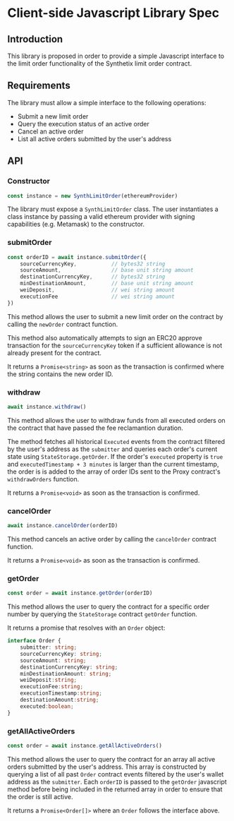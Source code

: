 # Client-side Javascript Library Spec

## Introduction

This library is proposed in order to provide a simple Javascript interface to the limit order functionality of the Synthetix limit order contract.

## Requirements
The library must allow a simple interface to the following operations:
- Submit a new limit order
- Query the execution status of an active order
- Cancel an active order
- List all active orders submitted by the user's address

## API

### Constructor

``` js
const instance = new SynthLimitOrder(ethereumProvider)
```
The library must expose a `SynthLimitOrder` class. The user instantiates a class instance by passing a valid ethereum provider with signing capabilities (e.g. Metamask) to the constructor.

### submitOrder

``` js
const orderID = await instance.submitOrder({
    sourceCurrencyKey,           // bytes32 string
    sourceAmount,                // base unit string amount
    destinationCurrencyKey,      // bytes32 string
    minDestinationAmount,        // base unit string amount
    weiDeposit,                  // wei string amount
    executionFee                 // wei string amount
})
```
This method allows the user to submit a new limit order on the contract by calling the `newOrder` contract function.

This method also automatically attempts to sign an ERC20 approve transaction for the `sourceCurrencyKey` token if a sufficient allowance is not already present for the contract.

It returns a `Promise<string>` as soon as the transaction is confirmed where the string contains the new order ID.

### withdraw

``` js
await instance.withdraw()
```
This method allows the user to withdraw funds from all executed orders on the contract that have passed the fee reclamantion duration.

The method fetches all historical `Executed` events from the contract filtered by the user's address as the `submitter` and queries each order's current state using `StateStorage.getOrder`. If the order's `executed` property is `true` and `executedTimestamp + 3 minutes` is larger than the current timestamp, the order is is added to the array of order IDs sent to the Proxy contract's `withdrawOrders` function.

It returns a `Promise<void>` as soon as the transaction is confirmed.

### cancelOrder

``` js
await instance.cancelOrder(orderID)
```
This method cancels an active order by calling the `cancelOrder` contract function.

It returns a `Promise<void>` as soon as the transaction is confirmed.

### getOrder

``` js
const order = await instance.getOrder(orderID)
```
This method allows the user to query the contract for a specific order number by querying the `StateStorage` contract `getOrder` function.

It returns a promise that resolves with an `Order` object:
```ts
interface Order {
    submitter: string;
    sourceCurrencyKey: string;
    sourceAmount: string;
    destinationCurrencyKey: string;
    minDestinationAmount: string;
    weiDeposit:string;
    executionFee:string;
    executionTimestamp:string;
    destinationAmount:string;
    executed:boolean;
}
```

### getAllActiveOrders

``` js
const order = await instance.getAllActiveOrders()
```
This method allows the user to query the contract for an array all active orders submitted by the user's address. This array is constructed by querying a list of all past `Order` contract events filtered by the user's wallet address as the `submitter`. Each `orderID` is passed to the `getOrder` javascript method before being included in the returned array in order to ensure that the order is still active.

It returns a `Promise<Order[]>` where an `Order` follows the interface above.